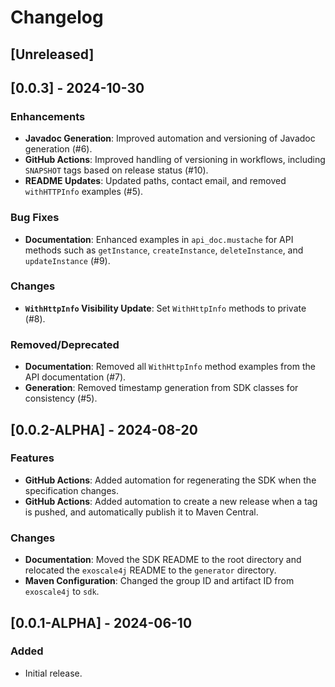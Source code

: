 # Changelog

## [Unreleased]

## [0.0.3] - 2024-10-30

### Enhancements
- **Javadoc Generation**: Improved automation and versioning of Javadoc generation (#6).
- **GitHub Actions**: Improved handling of versioning in workflows, including `SNAPSHOT` tags based on release status (#10).
- **README Updates**: Updated paths, contact email, and removed `withHTTPInfo` examples (#5).

### Bug Fixes
- **Documentation**: Enhanced examples in `api_doc.mustache` for API methods such as `getInstance`, `createInstance`, `deleteInstance`, and `updateInstance` (#9).

### Changes
- **`WithHttpInfo` Visibility Update**: Set `WithHttpInfo` methods to private (#8).

### Removed/Deprecated
- **Documentation**: Removed all `WithHttpInfo` method examples from the API documentation (#7).
- **Generation**: Removed timestamp generation from SDK classes for consistency (#5).


## [0.0.2-ALPHA] - 2024-08-20

### Features

- **GitHub Actions**: Added automation for regenerating the SDK when the specification changes.
- **GitHub Actions**: Added automation to create a new release when a tag is pushed, and automatically publish it to Maven Central. 

### Changes

- **Documentation**: Moved the SDK README to the root directory and relocated the `exoscale4j` README to the `generator` directory. 
- **Maven Configuration**: Changed the group ID and artifact ID from `exoscale4j` to `sdk`.

## [0.0.1-ALPHA] - 2024-06-10

### Added
- Initial release.
